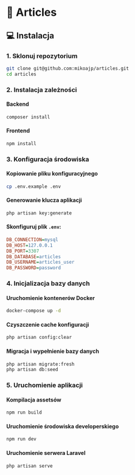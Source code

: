 # 🚀 Articles 

## 💻 Instalacja

### 1. Sklonuj repozytorium
```bash
git clone git@github.com:mikoajp/articles.git
cd articles
```

### 2. Instalacja zależności
#### Backend
```bash
composer install
```
#### Frontend
```bash
npm install
```

### 3. Konfiguracja środowiska

#### Kopiowanie pliku konfiguracyjnego
```bash
cp .env.example .env
```

#### Generowanie klucza aplikacji
```bash
php artisan key:generate
```

#### Skonfiguruj plik `.env`:
```ini
DB_CONNECTION=mysql
DB_HOST=127.0.0.1
DB_PORT=3307
DB_DATABASE=articles
DB_USERNAME=articles_user
DB_PASSWORD=password
```

### 4. Inicjalizacja bazy danych

#### Uruchomienie kontenerów Docker
```bash
docker-compose up -d
```

#### Czyszczenie cache konfiguracji
```bash
php artisan config:clear
```

#### Migracja i wypełnienie bazy danych
```bash
php artisan migrate:fresh
php artisan db:seed
```

### 5. Uruchomienie aplikacji

#### Kompilacja assetsów
```bash
npm run build
```

#### Uruchomienie środowiska developerskiego
```bash
npm run dev
```

#### Uruchomienie serwera Laravel
```bash
php artisan serve
```

